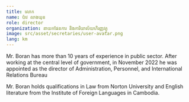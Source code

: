 ```yaml
---
title: លោក
name: ប៉ាវ លាងឃុន
role: director
organization: នាយកផែនការ និងការិយាល័យហិរញ្ញវត្ថុ
image: src/asset/secretaries/user-avatar.png
lang: km
---
```


Mr. Boran has more than 10 years of experience in public sector. After working at the central level of government, in November 2022 he was appointed as the director of Administration, Personnel, and International Relations Bureau

Mr. Boran holds qualifications in Law from Norton University and English literature from the Institute of Foreign Languages in Cambodia.
